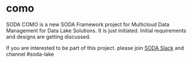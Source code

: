 # como
SODA COMO is a new SODA Framework project for Multicloud Data Management for Data Lake Solutions. It is just initiated. Initial requirements and designs are getting discussed. 

If you are interested to be part of this project. please join [SODA Slack](https://sodafoundation.io/slack) and channel #soda-lake
